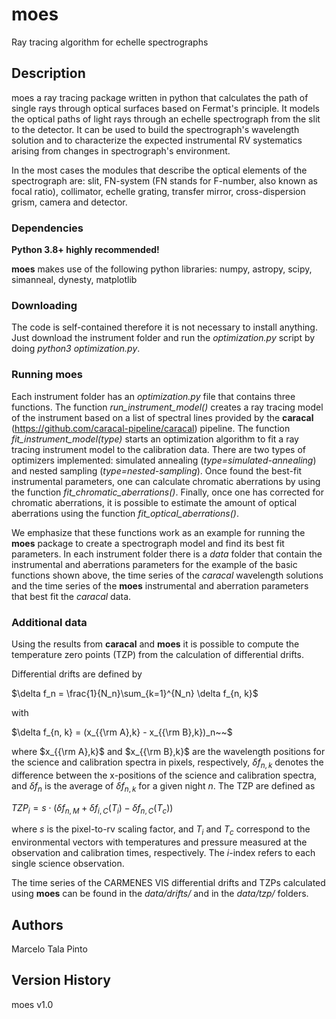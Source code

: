 # moes

Ray tracing algorithm for echelle spectrographs

## Description

moes a ray tracing package written in python that calculates the path of single rays through optical surfaces based on Fermat's principle. It models the optical paths of light rays through an echelle spectrograph from the slit to the detector. It can be used to build the spectrograph's wavelength solution and to characterize the expected instrumental RV systematics arising from changes in spectrograph's environment.

In the most cases the modules that describe the optical elements of the spectrograph are: slit, FN-system (FN stands for F-number, also known as focal ratio), collimator, echelle grating, transfer mirror, cross-dispersion grism, camera and detector.

### Dependencies
**Python 3.8+ highly recommended!**

**moes** makes use of the following python libraries: numpy, astropy, scipy, simanneal, dynesty, matplotlib

### Downloading

The code is self-contained therefore it is not necessary to install anything. Just download the instrument folder and run the *optimization.py* script by doing *python3 optimization.py*.

### Running **moes**

Each instrument folder has an *optimization.py* file that contains three functions. 
The function *run_instrument_model()* creates a ray tracing model of the instrument based on a list of spectral lines provided by the **caracal** (https://github.com/caracal-pipeline/caracal) pipeline. 
The function *fit_instrument_model(type)* starts an optimization algorithm to fit a ray tracing instrument model to the calibration data. There are two types of optimizers implemented: simulated annealing (*type=simulated-annealing*) and nested sampling (*type=nested-sampling*).
Once found the best-fit instrumental parameters, one can calculate chromatic aberrations by using the function *fit_chromatic_aberrations()*.
Finally, once one has corrected for chromatic aberrations, it is possible to estimate the amount of optical aberrations using the function *fit_optical_aberrations()*.

We emphasize that these functions work as an example for running the **moes** package to create a spectrograph model and find its best fit parameters. 
In each instrument folder there is a *data* folder that contain the instrumental and aberrations parameters for the example of the basic functions shown above, the time series of the *caracal* wavelength solutions and the time series of the **moes** instrumental and aberration parameters that best fit the *caracal* data.

### Additional data
Using the results from **caracal** and **moes** it is possible to compute the temperature zero points (TZP) from the calculation of differential drifts.

Differential drifts are defined by

$\delta f_n = \frac{1}{N_n}\sum_{k=1}^{N_n} \delta f_{n, k}$

with 

$\delta f_{n, k} = (x_{{\rm A},k} - x_{{\rm B},k})_n~~$


where $x_{{\rm A},k}$ and $x_{{\rm B},k}$ are the wavelength positions for the science and calibration spectra in pixels, respectively, $\delta f_{n, k}$ denotes the difference between the x-positions of the science and calibration spectra, and $\delta f_{n}$ is the average of $\delta f_{n, k}$ for a given night $n$. The TZP are defined as 

$TZP_i = s\cdot (\delta f_{n, M} + \delta f_{i, C} (T_i) - \delta f_{n, C}(T_c))~~$

where $s$ is the pixel-to-rv scaling factor, and $T_i$ and $T_c$ correspond to the environmental vectors with temperatures and pressure measured at the observation and calibration times, respectively. The $i$-index refers to each single science observation.

The time series of the CARMENES VIS differential drifts and TZPs calculated using **moes** can be found in the *data/drifts/* and in the *data/tzp/* folders.

## Authors

Marcelo Tala Pinto 

## Version History

moes v1.0
